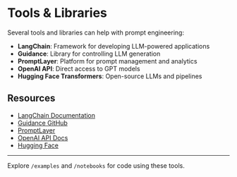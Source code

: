 # Tools & Libraries

Several tools and libraries can help with prompt engineering:

- **LangChain**: Framework for developing LLM-powered applications
- **Guidance**: Library for controlling LLM generation
- **PromptLayer**: Platform for prompt management and analytics
- **OpenAI API**: Direct access to GPT models
- **Hugging Face Transformers**: Open-source LLMs and pipelines

## Resources
- [LangChain Documentation](https://python.langchain.com/)
- [Guidance GitHub](https://github.com/microsoft/guidance)
- [PromptLayer](https://promptlayer.com/)
- [OpenAI API Docs](https://platform.openai.com/docs)
- [Hugging Face](https://huggingface.co/)

---

Explore `/examples` and `/notebooks` for code using these tools.
